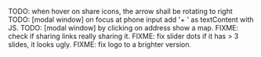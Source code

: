 TODO: when hover on share icons, the arrow shall be rotating to right
TODO: [modal window] on focus at phone input add '+ ' as textContent with JS.
TODO: [modal window] by clicking on address show a map.
FIXME: check if sharing links really sharing it.
FIXME: fix slider dots if it has > 3 slides, it looks ugly.
FIXME: fix logo to a brighter version.